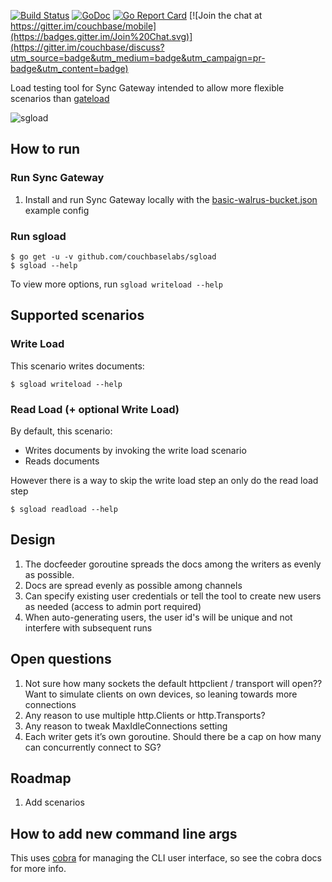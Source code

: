 	
[![Build Status](http://drone.couchbase.io/api/badges/couchbaselabs/sgload/status.svg)](http://drone.couchbase.io/couchbaselabs/sgload) [![GoDoc](https://godoc.org/github.com/couchbaselabs/sgload?status.png)](https://godoc.org/github.com/couchbaselabs/sgload) [![Go Report Card](https://goreportcard.com/badge/github.com/couchbaselabs/sgload)](https://goreportcard.com/report/github.com/couchbaselabs/sgload) [![Join the chat at https://gitter.im/couchbase/mobile](https://badges.gitter.im/Join%20Chat.svg)](https://gitter.im/couchbase/discuss?utm_source=badge&utm_medium=badge&utm_campaign=pr-badge&utm_content=badge)

Load testing tool for Sync Gateway intended to allow more flexible scenarios than [gateload](https://github.com/couchbaselabs/gateload) 

![sgload](https://cloud.githubusercontent.com/assets/296876/18367549/8d995bf4-75d0-11e6-8d91-a0056b00346e.png)

## How to run

### Run Sync Gateway

1. Install and run Sync Gateway locally with the [basic-walrus-bucket.json](https://github.com/couchbase/sync_gateway/blob/master/examples/basic-walrus-bucket.json) example config

### Run sgload

```
$ go get -u -v github.com/couchbaselabs/sgload
$ sgload --help
```

To view more options, run `sgload writeload --help`

## Supported scenarios

### Write Load

This scenario writes documents:

```
$ sgload writeload --help
```

### Read Load (+ optional Write Load)


By default, this scenario:

* Writes documents by invoking the write load scenario
* Reads documents

However there is a way to skip the write load step an only do the read load step

```
$ sgload readload --help
```

## Design

1. The docfeeder goroutine spreads the docs among the writers as evenly as possible.
1. Docs are spread evenly as possible among channels
1. Can specify existing user credentials or tell the tool to create new users as needed (access to admin port required)
1. When auto-generating users, the user id's will be unique and not interfere with subsequent runs

## Open questions

1. Not sure how many sockets the default httpclient / transport will open??  Want to simulate clients on own devices, so leaning towards more connections
1. Any reason to use multiple http.Clients or http.Transports?
1. Any reason to tweak MaxIdleConnections setting
1. Each writer gets it’s own goroutine.  Should there be a cap on how many can concurrently connect to SG?

## Roadmap

1. Add scenarios


## How to add new command line args

This uses [cobra](https://github.com/spf13/cobra) for managing the CLI user interface, so see the cobra docs for more info.

